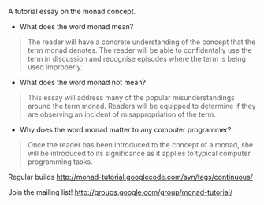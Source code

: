 A tutorial essay on the monad concept.

  * What does the word monad mean?

> The reader will have a concrete understanding of the concept that the term monad denotes. The reader will be able to confidentally use the term in discussion and recognise episodes where the term is being used improperly.

  * What does the word monad not mean?

> This essay will address many of the popular misunderstandings around the term monad. Readers will be equipped to determine if they are observing an incident of misappropriation of the term.

  * Why does the word monad matter to any computer programmer?

> Once the reader has been introduced to the concept of a monad, she will be introduced to its significance as it applies to typical computer programming tasks.

Regular builds http://monad-tutorial.googlecode.com/svn/tags/continuous/

Join the mailing list! http://groups.google.com/group/monad-tutorial/
